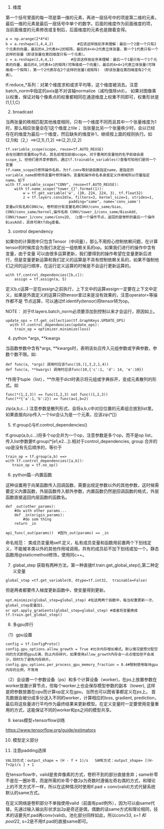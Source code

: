 1. 维度

第一个括号里面的每一项是第一维的元素，再进一层括号中的项是第二维的元素，最后一维的元素是最后一层括号中单个的数字。后面的维度作为前面维度的项，
当前面维度的元素修改或复制后，后面维度的元素也是跟着变得。
```
a = np.arange(2*4*4)
b = a.reshape(1,4,4,2)           #应该这样按反序来理解：最后一个2是一个只有2个元素的向量，最后的4,2代表4×2的矩阵，最后的4×4×2代表立体张量，第一个1代表只有一个这样的张量（即该张量在第四维度只有一个元素）。
c = a.reshape(2,4,4,1)        #应该这样按反序来理解：最后一个1是只有一个1个元素的向量，最后的4,1代表4×1的矩阵(可降维成一个向量)，最后的4×4×1代表立体张量(可降维成一个矩阵)，第一个2代表存在2个这样的张量(或矩阵) （即该张量在第四维度有2个元素）。
```
tf.reduce_*系列：对某个维度求和或求平均等，这个维度被消去。注意batch_norm中指定的axis是不对该轴normalize（减均值除std）。
如果对图像乘以权重，保证对每个像素点的权重都相同在通道维度上权重不同即可，权重形状是(1,1,1,C)

2. broadcast

当两张量的秩相匹配其他维度相同，只有一个维度不同而且其中一个张量维度为1时，那么相应张量会在1这个维度上tile；
当张量比另一个张量秩少时，会以已经存在的维度为最后一个维度，然后缺失的维度补1，继续按上面的规则执行。如(2,1)和（2,）==>(2,1),(1,2) ==>(2,2),(2,2)

```
tf.variable_scope(scope, reuse=tf.AUTO_REUSE)
会在创建的变量和op节点，其名前增加前缀scope，对于重用的变量他的名字前缀会是scope_1，但他们是共享参数的，通过tf.trainable_variables()查看可知他们是同一个变量
tf.name_scope只修饰操作名称，为tf.conv等封装函数指定name，是指定的variable_name即修饰变量叶修饰操作。变量和操作命名本身是定义作用域所以尽量指定name。如下
with tf.variable_scope("CONV", reuse=tf.AUTO_REUSE):
    with tf.name_scope("tower_{}".format(1)):
        w = tf.get_variable('w', (10, 224, 224, 3), tf.float32)
        z = tf.layers.conv2d(w, filters=3, kernel_size=1, strides=1,
                             padding="same", name='conv_same')
变量w只有名称CONV/w, 卷积部分有变量名称CONV/conv_same/bias, CONV/conv_same/kernel,操作名称 CONV/tower_1/conv_same/BiasAdd,
CONV/tower_1/conv_same/Conv2D, （z是一个操作节点，返回的是卷积的最后一个操作BiasAdd），具体可用tfdbg查看。
```
3. control dependency

如果你的计算图中只包含Tensor（中间量），那么不用担心控制依赖问题，在计算tensor的时候库会为我们决定出一组依赖关系的op。如果我们进行的操作中含有变量，由于变量
可以由很多运算更新，我们要得到的操作希望在变量更新后进行，但是变量更新运算和我们定义的运算是不具有控制依赖关系的，如果不强制他们之间的运行顺序，在运行定义运算的时候是不会运行更新运算的。
```
with tf.control_dependencies([b,c]):
    assign = tf.assign(a, 5)
```
定义b,c运算一定在assign之前执行，上下文中的运算assign一定要在上下文中定义，如果是外面定义的运算只把tensor拿过来是没有效果的，注意operator=等操作都不是
节点运算，可以通过tf.identify(tensor)将tensor转为op。

NOTE： 对于tf.layers.batch_norm必须要添加到控制以来才会运行，原因如上。
```
update_ops = tf.get_collection(tf.GraphKeys.UPDATE_OPS)
  with tf.control_dependencies(update_ops):
    train_op = optimizer.minimize(loss)
```

4. python *args, **kwargs

当函数参数中含有*args, **kwargs时，表明该处应传入元组参数或字典参数，参数个数不限。如:

```
def func(a, *args) 调用时应该func(10,(1,3,2,1,4))
def func(a, **kwargs) 调用时应该func(10,{'c':1, 'd': 14, 'e':10})
```
*作用于tuple（list），**作用于dict时表示将元组或字典拆开，变成元素散列的形式。如
```
func(*(1,2,3)) == func(1,2,3) not func((1,2,3))
func(**{'a':1,'b':2}) == func(a=1,b=2)
```

zip(a,b,c...) 注意参数是散列形式，会将a,b,c中对应位置的元素组合放到list里。如果直接向zip传入一个list会认为是一个元素，应该zip(*[])

5. tf.group()与tf.control_dependencies()

tf.group(a,b,c...)将多个op合并为一个op，注意参数是多个op，而不是op list，传入list参数要tf.group(*[e1,e2...]).相对于control_dependencies, group
合并的op是没有先后顺序的，等价于
 ```
 train_op = tf.group(a,b) ==>
 with tf.control_dependencies([a,b]):
    train_op = tf.no_op()
 ```

6. python篇--内置函数

这种设置用于向某函数传入回调函数，需要出规定参数以外的其他参数，这时候需要定义内置函数，外层函数传入额外参数，内置函数仍然是回调函数的格式，外层函数直接返回内层函数的函数名。
```
def _out(other_params):
    #do with other params...
    def _in(origin_params):
        #do som thing
    return _in
    
api_func(_out(params))  #因为_out(params) == _in
```
命名规范：
类成员变量用self.定义，私有成员变量和函数用前置两个下划线定义，不能被本类以外的其他作用域调用。共有的成员前不加下划线或加一个。静态函数用@staticmethod修饰，使用同c++。

7. glabal_step 获取有两种方法，第一种直接tf.train.get_global_step(),第二种定义变量
 ```
 global_step =tf.get_variable(0, dtype=tf.int32,  trainable=False)
 ```
 但是两者都要传入梯度更新函数中，使变量得到更新。
 ```
 opt.minimize(global_step=global_step) #在这两两个函数中，每当权重更新一次，global_step变量加1.
 or opt.apply_gradients(global_step=global_step) #或者将变量换成tf.train.get_global_step()
 ```
 8. 多gpu并行
 
 （1）gpu设置  
 ```
config = tf.ConfigProto()
config.gpu_options.allow_growth = True #允许内存增长模式。默认情况是预分配空间的方式即把gpu占满，防止内存碎片。如果使用allow_growth内存会一点点增加但不会减少，同时为了避免内存碎片。
config.gpu_options.per_process_gpu_memory_fraction = 0.4#限制使用每块gpu内存的比例，不常用
 ```
 （2）会设置一个参数设备（ps）和多个计算设备（worker)，在ps上放置参数在worker放置计算节点，但每个worker上也会保存模型参数的副本（tower), 这样是把参数放置在cpu而计算op定义在gpu，当然也可以图省事都定义在ps上。
 首先数据会被分成多分送入不同的worker，计算相应的loss, gradient, prediction，最后将这些量进行平均作为最终结果来更新模型。在定义变量时一定要使用变量重用的方式，这能保证不同的worker和ps之间的模型共享。

9. keras模型+tensorflow训练

https://www.tensorflow.org/guide/estimators

10. 模型定义部分

1. 注意padding选择
```
VALID方式：output_shape = (H - f + 1)/s   SAME方式：output_shape= [(H-f+2p)/s ] + 1
```
在tensorflow中，valid是舍弃像素的方式，卷积不到的部分直接舍弃；same补零不是在一圈补零，而是所需的补零个数2p为奇数时遵循左奇右偶的方式，和理论上的不灵方式不一样，所以在这种情况时使用tf.pad + conv(valid)方式代替系统默认的same方式。

在定义网络是卷积部分不单独使用valid（前面有pad例外），因为可以由same代替。先通过输入输出形状求出2p是奇还是偶，偶数的话same方式和理论相同，技术的话要先tf.pad再conv(valid)。池化部分同样如此，所以conv3*3, s=1 和pool2*2, s=2是不用tf.pad的直接same即可。
